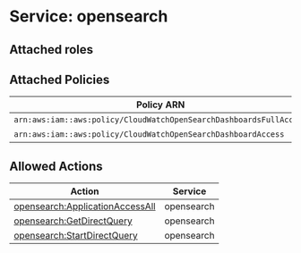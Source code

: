 # Service: opensearch

## Attached roles

## Attached Policies

| Policy ARN | Policy Name |
|------------|-------------|
| `arn:aws:iam::aws:policy/CloudWatchOpenSearchDashboardsFullAccess` | [CloudWatchOpenSearchDashboardsFullAccess](../policies.md#cloudwatchopensearchdashboardsfullaccess) |
| `arn:aws:iam::aws:policy/CloudWatchOpenSearchDashboardAccess` | [CloudWatchOpenSearchDashboardAccess](../policies.md#cloudwatchopensearchdashboardaccess) |

## Allowed Actions

| Action | Service |
|--------|---------|
| [opensearch:ApplicationAccessAll](../actions.md#opensearch:applicationaccessall) | opensearch |
| [opensearch:GetDirectQuery](../actions.md#opensearch:getdirectquery) | opensearch |
| [opensearch:StartDirectQuery](../actions.md#opensearch:startdirectquery) | opensearch |